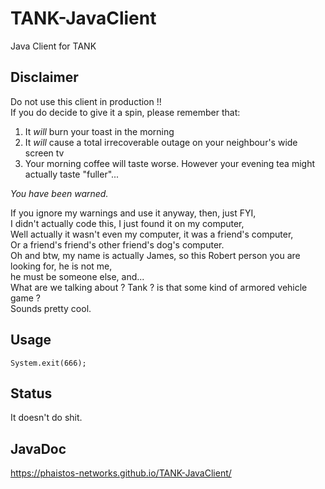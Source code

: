 # TANK-JavaClient
Java Client for TANK

## Disclaimer ##
Do not use this client in production !!  
If you do decide to give it a spin, please remember that:  
1. It _will_ burn your toast in the morning  
2. It _will_ cause a total irrecoverable outage on your neighbour's wide screen tv  
3. Your morning coffee will taste worse. However your evening tea might actually taste "fuller"...  

*You have been warned.*

If you ignore my warnings and use it anyway, then, just FYI,  
I didn't actually code this, I just found it on my computer,  
Well actually it wasn't even my computer, it was a friend's computer,  
Or a friend's friend's other friend's dog's computer.  
Oh and btw, my name is actually James, so this Robert person you are looking for, he is not me,  
he must be someone else, and...   
What are we talking about ? Tank ? is that some kind of armored vehicle game ?  
Sounds pretty cool.  

## Usage ##
```
System.exit(666);
```

## Status ##
It doesn't do shit.

## JavaDoc ##
https://phaistos-networks.github.io/TANK-JavaClient/


